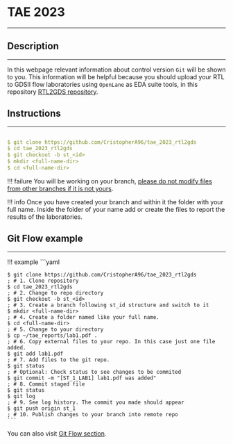 # TAE 2023
***

## Description
---
In this webpage relevant information about control version `Git` will be shown to you. This information will be helpful because you should upload your RTL to GDSII flow laboratories using `OpenLane` as EDA suite tools, in this repository <a href="https://github.com/CristopherA96/tae_2023_rtl2gds" target="_blank" rel="noopener">RTL2GDS repository</a>.

## Instructions
---
```yaml

$ git clone https://github.com/CristopherA96/tae_2023_rtl2gds           ; # 1. Clone repository
$ cd tae_2023_rtl2gds                                                   ; # 2. Change to repo directory
$ git checkout -b st_<id>                                               ; # 3. Create a branch following st_id structure and switch to it
$ mkdir <full-name-dir>                                                 ; # 4. Create a folder named like your full name
$ cd <full-name-dir>                                                    ; # 5. Change your directory
```

!!! failure
    You will be working on your branch, <u>please do not modify files from other branches if it is not yours</u>.

!!! info
    Once you have created your branch and within it the folder with your full name. Inside the folder of your name add or create the files to report the results of the laboratories.
## Git Flow example
---
!!! example
    ```yaml

    $ git clone https://github.com/CristopherA96/tae_2023_rtl2gds           ; # 1. Clone repository
    $ cd tae_2023_rtl2gds                                                   ; # 2. Change to repo directory
    $ git checkout -b st_<id>                                               ; # 3. Create a branch following st_id structure and switch to it
    $ mkdir <full-name-dir>                                                 ; # 4. Create a folder named like your full name.
    $ cd <full-name-dir>                                                    ; # 5. Change to your directory
    $ cp ~/tae_reports/lab1.pdf .                                           ; # 6. Copy external files to your repo. In this case just one file added.
    $ git add lab1.pdf                                                      ; # 7. Add files to the git repo.
    $ git status                                                            ; # Optional: Check status to see changes to be commited
    $ git commit -m "[ST_1_LAB1] lab1.pdf was added"                        ; # 8. Commit staged file
    $ git status                                                            
    $ git log                                                               ; # 9. See log history. The commit you made should appear
    $ git push origin st_1                                                  ; # 10. Publish changes to your branch into remote repo
    ```

You can also visit <a href="./git_flow"  target="_blank" rel="noopener">Git Flow section</a>.


